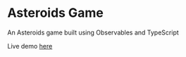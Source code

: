 # Asteroids Game
An Asteroids game built using Observables and TypeScript

Live demo [here](https://npar0005.github.io/AsteroidsGame/asteroids.html)
